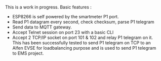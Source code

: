 This is a work in progress.
Basic features :
* ESP8266 is self powered by the smartmeter P1 port.
* Read P1 datagram every second, check checksum, parse P1 telegram
* Send data to MQTT gateway.
* Accept Telnet session on port 23 with a basic CLI
* Accept 2 TCP/IP socket on port 101 & 102 and relay P1 telegram on it.  This has been successfully tested to send P1 telegram on TCP to an Alfen EVSE for loadbalancing purpose and is used to send P1 telegram to EMS project.
 
